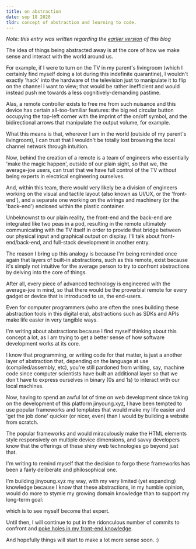 ```yaml
---
title: on abstraction
date: sep 18 2020
tldr: concept of abstraction and learning to code.
---
```


*Note: this entry was written regarding the [earlier version](https://jinyoungch0i.github.io) of this blog*

The idea of things being abstracted away is at the core of how we make sense and interact with the world around us. 

For example, if I were to turn on the TV in my parent's livingroom (which I certainly find myself doing a lot during this indefinite quarantine), I wouldn't exactly 'hack' into the hardware of the television just to manipulate it to flip on the channel I want to view; that would be rather inefficient and would instead push me towards a less cognitively-demanding pastime. 

Alas, a remote controller exists to free me from such nuisance and this device has certain all-too-familiar features: the big red circular button occupying the top-left corner with the imprint of the on/off symbol, and the bidirectional arrows that manipulate the output volume, for example. 

What this means is that, wherever I am in the world (outside of my parent's livingroom), I can trust that I wouldn't be totally lost browsing the local channel network through intuition. 

Now, behind the creation of a remote is a team of engineers who essentially 'make the magic happen', outside of our plain sight, so that we, the average-joe users, can trust that we have full control of the TV without being experts in electrical engineering ourselves. 

And, within this team, there would very likely be a division of engineers working on the visual and tactile layout (also known as UI/UX, or the 'front-end'), and a separate one working on the wirings and machinery (or the 'back-end') enclosed within the plastic container.

Unbeknownst to our plain reality, the front-end and the back-end are integrated like two peas in a pod, resulting in the remote ultimately communicating with the TV itself in order to provide that bridge between our physical input and graphical output on display. I'll talk about front-end/back-end, and full-stack development in another entry. 

The reason I bring up this analogy is because I'm being reminded once again that layers of built-in abstractions, such as this remote, exist because it's simply not intuitive for the average person to try to confront abstractions by delving into the core of things. 

After all, every piece of advanced technology is engineered with the average-joe in mind, so that there would be the proverbial remote for every gadget or device that is introduced to us, the end-users. 

Even for computer programmers (who are often the ones building these abstraction tools in this digital era), abstractions such as SDKs and APIs make life easier in very tangible ways. 

I'm writing about abstractions because I find myself thinking about this concept a lot, as I am trying to get a better sense of how software development works at its core. 

I know that programming, or writing code for that matter, is just a another layer of abstraction that, depending on the language at use (compiled/assembly, etc), you're still pardoned from writing, say, machine code since computer scientists have built an additional layer so that we don't have to express ourselves in binary (0s and 1s) to interact with our local machines. 

Now, having to spend an awful lot of time on web development since taking on the development of this platform jinyoung.xyz, I have been tempted to use popular frameworks and templates that would make my life easier and 'get the job done' quicker (or nicer, even) than I would by building a website from scratch. 

The popular frameworks and would miraculously make the HTML elements style responsively on multiple device dimensions, and savvy developers know that the offerings of these shiny web technologies go beyond just that. 

I'm writing to remind myself that the decision to forgo these frameworks has been a fairly deliberate and philosophical one. 

I'm building jinyoung.xyz my way, with my very limited (yet expanding) knowledge because I know that these abstractions, in my humble opinion, would do more to stymie my growing domain knowledge than to support my long-term goal:

which is to see myself become that expert.  

Until then, I will continue to put in the ridonculous number of commits to confront and [poke holes in my front-end knowledge](http://www.paulgraham.com/noob.html).

And hopefully things will start to make a lot more sense soon. :)
